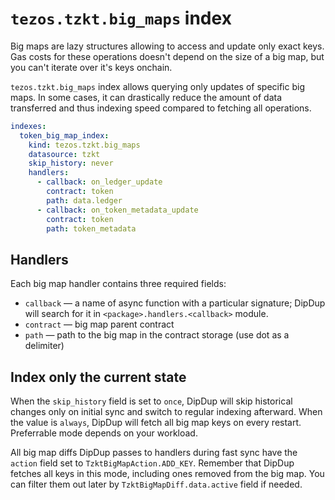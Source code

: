 # `tezos.tzkt.big_maps` index

Big maps are lazy structures allowing to access and update only exact keys. Gas costs for these operations doesn't depend on the size of a big map, but you can't iterate over it's keys onchain.

`tezos.tzkt.big_maps` index allows querying only updates of specific big maps. In some cases, it can drastically reduce the amount of data transferred and thus indexing speed compared to fetching all operations.

```yaml
indexes:
  token_big_map_index:
    kind: tezos.tzkt.big_maps
    datasource: tzkt
    skip_history: never
    handlers:
      - callback: on_ledger_update
        contract: token
        path: data.ledger
      - callback: on_token_metadata_update
        contract: token
        path: token_metadata
```

## Handlers

Each big map handler contains three required fields:

* `callback` —  a name of async function with a particular signature; DipDup will search for it in `<package>.handlers.<callback>` module.
* `contract` — big map parent contract
* `path` — path to the big map in the contract storage (use dot as a delimiter)

## Index only the current state

When the `skip_history` field is set to `once`, DipDup will skip historical changes only on initial sync and switch to regular indexing afterward. When the value is `always`, DipDup will fetch all big map keys on every restart. Preferrable mode depends on your workload.

All big map diffs DipDup passes to handlers during fast sync have the `action` field set to `TzktBigMapAction.ADD_KEY`. Remember that DipDup fetches all keys in this mode, including ones removed from the big map. You can filter them out later by `TzktBigMapDiff.data.active` field if needed.
